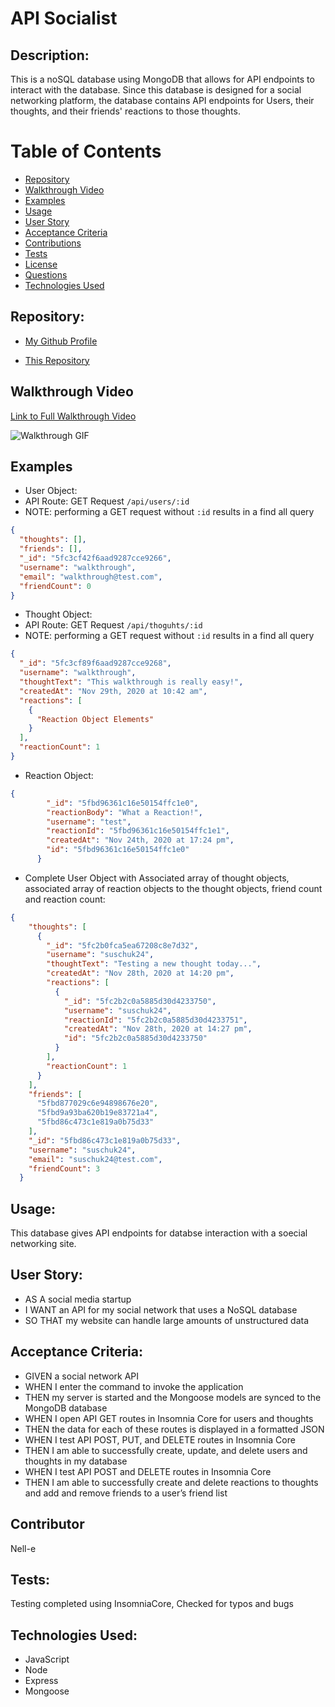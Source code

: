 # API Socialist

## Description:

This is a noSQL database using MongoDB that allows for API endpoints to interact with the database. Since this database is designed for a social networking platform, the database contains API endpoints for Users, their thoughts, and their friends' reactions to those thoughts.

# Table of Contents

- [Repository](#repository)
- [Walkthrough Video](#walkthrough%20video)
- [Examples](#examples)
- [Usage](#usage)
- [User Story](#user%20story)
- [Acceptance Criteria](#Acceptance%20criteria)
- [Contributions](#contributing)
- [Tests](#tests)
- [License](#license)
- [Questions](#questions)
- [Technologies Used](#languages)

## Repository:

- [My Github Profile](https://github.com/nellirism)

- [This Repository](https://github.com/nellirism/apisocialist)

## Walkthrough Video

[Link to Full Walkthrough Video](https://drive.google.com/file/d/1DwPkonZBtQ_PQzcU4BvixjY4QnE5O7s5/view)

![Walkthrough GIF](public/images/walkthrough.gif)

## Examples

- User Object:
- API Route: GET Request `/api/users/:id`
- NOTE: performing a GET request without `:id` results in a find all query

```JSON
{
  "thoughts": [],
  "friends": [],
  "_id": "5fc3cf42f6aad9287cce9266",
  "username": "walkthrough",
  "email": "walkthrough@test.com",
  "friendCount": 0
}
```

- Thought Object:
- API Route: GET Request `/api/thoguhts/:id`
- NOTE: performing a GET request without `:id` results in a find all query

```JSON
{
  "_id": "5fc3cf89f6aad9287cce9268",
  "username": "walkthrough",
  "thoughtText": "This walkthrough is really easy!",
  "createdAt": "Nov 29th, 2020 at 10:42 am",
  "reactions": [
    {
      "Reaction Object Elements"
    }
  ],
  "reactionCount": 1
}
```

- Reaction Object:

```JSON
{
        "_id": "5fbd96361c16e50154ffc1e0",
        "reactionBody": "What a Reaction!",
        "username": "test",
        "reactionId": "5fbd96361c16e50154ffc1e1",
        "createdAt": "Nov 24th, 2020 at 17:24 pm",
        "id": "5fbd96361c16e50154ffc1e0"
      }
```

- Complete User Object with Associated array of thought objects, associated array of reaction objects to the thought objects, friend count and reaction count:

```JSON
{
    "thoughts": [
      {
        "_id": "5fc2b0fca5ea67208c8e7d32",
        "username": "suschuk24",
        "thoughtText": "Testing a new thought today...",
        "createdAt": "Nov 28th, 2020 at 14:20 pm",
        "reactions": [
          {
            "_id": "5fc2b2c0a5885d30d4233750",
            "username": "suschuk24",
            "reactionId": "5fc2b2c0a5885d30d4233751",
            "createdAt": "Nov 28th, 2020 at 14:27 pm",
            "id": "5fc2b2c0a5885d30d4233750"
          }
        ],
        "reactionCount": 1
      }
    ],
    "friends": [
      "5fbd877029c6e94898676e20",
      "5fbd9a93ba620b19e83721a4",
      "5fbd86c473c1e819a0b75d33"
    ],
    "_id": "5fbd86c473c1e819a0b75d33",
    "username": "suschuk24",
    "email": "suschuk24@test.com",
    "friendCount": 3
  }
```

## Usage:

This database gives API endpoints for databse interaction with a soecial networking site.

## User Story:

- AS A social media startup
- I WANT an API for my social network that uses a NoSQL database
- SO THAT my website can handle large amounts of unstructured data

## Acceptance Criteria:

- GIVEN a social network API
- WHEN I enter the command to invoke the application
- THEN my server is started and the Mongoose models are synced to the MongoDB database
- WHEN I open API GET routes in Insomnia Core for users and thoughts
- THEN the data for each of these routes is displayed in a formatted JSON
- WHEN I test API POST, PUT, and DELETE routes in Insomnia Core
- THEN I am able to successfully create, update, and delete users and thoughts in my database
- WHEN I test API POST and DELETE routes in Insomnia Core
- THEN I am able to successfully create and delete reactions to thoughts and add and remove friends to a user’s friend list

## Contributor

Nell-e

## Tests:

Testing completed using InsomniaCore, Checked for typos and bugs

## Technologies Used:

- JavaScript
- Node
- Express
- Mongoose

